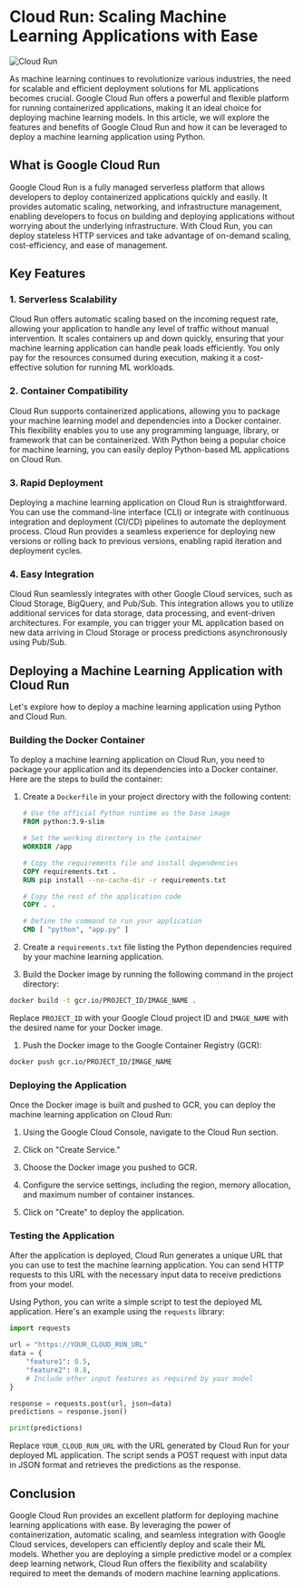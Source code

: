 # Cloud Run: Scaling Machine Learning Applications with Ease

![Cloud Run](https://example.com/cloud-run-image.jpg)

As machine learning continues to revolutionize various industries, the need for
scalable and efficient deployment solutions for ML applications becomes
crucial. Google Cloud Run offers a powerful and flexible platform for running
containerized applications, making it an ideal choice for deploying machine
learning models. In this article, we will explore the features and benefits
of Google Cloud Run and how it can be leveraged to deploy a machine
learning application using Python.

## What is Google Cloud Run

Google Cloud Run is a fully managed serverless platform that allows developers
to deploy containerized applications quickly and easily. It provides automatic
scaling, networking, and infrastructure management, enabling developers to
focus on building and deploying applications without worrying about the
underlying infrastructure. With Cloud Run, you can deploy stateless HTTP
services and take advantage of on-demand scaling, cost-efficiency, and
ease of management.

## Key Features

### 1. Serverless Scalability

Cloud Run offers automatic scaling based on the incoming request rate, allowing
your application to handle any level of traffic without manual intervention.
It scales containers up and down quickly, ensuring that your machine learning
application can handle peak loads efficiently. You only pay for the
resources consumed during execution, making it a cost-effective solution
for running ML workloads.

### 2. Container Compatibility

Cloud Run supports containerized applications, allowing you to package your
machine learning model and dependencies into a Docker container. This
flexibility enables you to use any programming language, library, or
framework that can be containerized. With Python being a popular choice for
machine learning, you can easily deploy Python-based ML applications on
Cloud Run.

### 3. Rapid Deployment

Deploying a machine learning application on Cloud Run is straightforward. You
can use the command-line interface (CLI) or integrate with continuous
integration and deployment (CI/CD) pipelines to automate the deployment
process. Cloud Run provides a seamless experience for deploying new versions
or rolling back to previous versions, enabling rapid iteration and
deployment cycles.

### 4. Easy Integration

Cloud Run seamlessly integrates with other Google Cloud services, such as Cloud
Storage, BigQuery, and Pub/Sub. This integration allows you to utilize
additional services for data storage, data processing, and event-driven
architectures. For example, you can trigger your ML application based on new
data arriving in Cloud Storage or process predictions asynchronously using Pub/Sub.

## Deploying a Machine Learning Application with Cloud Run

Let's explore how to deploy a machine learning application using Python and
Cloud Run.

### Building the Docker Container

To deploy a machine learning application on Cloud Run, you need to package your
application and its dependencies into a Docker container. Here are the steps
to build the container:

1.  Create a `Dockerfile` in your project directory with the following content:

    ```dockerfile
    # Use the official Python runtime as the base image
    FROM python:3.9-slim

    # Set the working directory in the container
    WORKDIR /app

    # Copy the requirements file and install dependencies
    COPY requirements.txt .
    RUN pip install --no-cache-dir -r requirements.txt

    # Copy the rest of the application code
    COPY . .

    # Define the command to run your application
    CMD [ "python", "app.py" ]
    ```

2.  Create a `requirements.txt` file listing the Python dependencies required
    by your machine learning application.

3.  Build the Docker image by running the following command in the project
    directory:

```bash
docker build -t gcr.io/PROJECT_ID/IMAGE_NAME .
```

Replace `PROJECT_ID` with your Google Cloud project ID and `IMAGE_NAME` with
the desired name for your Docker image.

1. Push the Docker image to the Google Container Registry (GCR):

```bash
docker push gcr.io/PROJECT_ID/IMAGE_NAME
```

### Deploying the Application

Once the Docker image is built and pushed to GCR, you can deploy the machine
learning application on Cloud Run:

1.  Using the Google Cloud Console, navigate to the Cloud Run section.

2.  Click on "Create Service."

3.  Choose the Docker image you pushed to GCR.

4.  Configure the service settings, including the region, memory allocation,
    and maximum number of container instances.

5.  Click on "Create" to deploy the application.

### Testing the Application

After the application is deployed, Cloud Run generates a unique URL that you
can use to test the machine learning application. You can send HTTP requests
to this URL with the necessary input data to receive predictions from your model.

Using Python, you can write a simple script to test the deployed ML
application. Here's an example using the `requests` library:

```python
import requests

url = "https://YOUR_CLOUD_RUN_URL"
data = {
    "feature1": 0.5,
    "feature2": 0.8,
    # Include other input features as required by your model
}

response = requests.post(url, json=data)
predictions = response.json()

print(predictions)
```

Replace `YOUR_CLOUD_RUN_URL` with the URL generated by Cloud Run for your
deployed ML application. The script sends a POST request with input data in
JSON format and retrieves the predictions as the response.

## Conclusion

Google Cloud Run provides an excellent platform for deploying machine learning
applications with ease. By leveraging the power of containerization, automatic
scaling, and seamless integration with Google Cloud services, developers can
efficiently deploy and scale their ML models. Whether you are deploying a
simple predictive model or a complex deep learning network, Cloud Run
offers the flexibility and scalability required to meet the demands of
modern machine learning applications.
